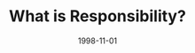 ---
layout: message
category: message
series: "What Are You Running From?"
title: "What is Responsibility?"
date: 1998-11-01
audio-description: "This series teaches us to deal with our fears and take back responsibility for our own lives. "
audio: ""
audio-title: "What is Responsibility?"
audio-duration: "&#58;"
---